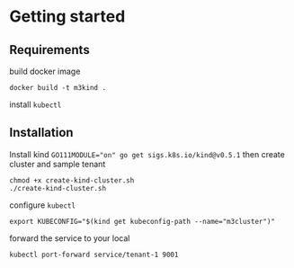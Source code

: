 Getting started
=====

Requirements
---

build docker image

```
docker build -t m3kind .
```

install `kubectl`

Installation
---

Install kind
`GO111MODULE="on" go get sigs.k8s.io/kind@v0.5.1`
then create cluster and sample tenant
```
chmod +x create-kind-cluster.sh
./create-kind-cluster.sh
```




configure `kubectl`
```
export KUBECONFIG="$(kind get kubeconfig-path --name="m3cluster")"
```


forward the service to your local
```
kubectl port-forward service/tenant-1 9001
```